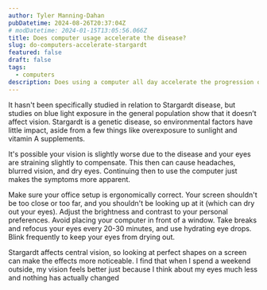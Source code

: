 ```yaml
---
author: Tyler Manning-Dahan
pubDatetime: 2024-08-26T20:37:04Z
# modDatetime: 2024-01-15T13:05:56.066Z
title: Does computer usage accelerate the disease?
slug: do-computers-accelerate-stargardt
featured: false
draft: false
tags:
  - computers
description: Does using a computer all day accelerate the progression of Stargardt disease?
---
```


It hasn't been specifically studied in relation to Stargardt disease, but studies on blue light exposure in the general population show that it doesn’t affect vision. Stargardt is a genetic disease, so environmental factors have little impact, aside from a few things like overexposure to sunlight and vitamin A supplements.

It's possible your vision is slightly worse due to the disease and your eyes are straining slightly to compensate. This then can cause headaches, blurred vision, and dry eyes. Continuing then to use the computer just makes the symptoms more apparent.

Make sure your office setup is ergonomically correct. Your screen shouldn't be too close or too far, and you shouldn't be looking up at it (which can dry out your eyes). Adjust the brightness and contrast to your personal preferences. Avoid placing your computer in front of a window. Take breaks and refocus your eyes every 20-30 minutes, and use hydrating eye drops. Blink frequently to keep your eyes from drying out.

Stargardt affects central vision, so looking at perfect shapes on a screen can make the effects more noticeable. I find that when I spend a weekend outside, my vision feels better just because I think about my eyes much less and nothing has actually changed
